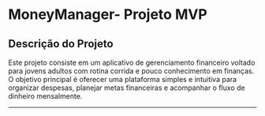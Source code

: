 # **MoneyManager- Projeto MVP**

## **Descrição do Projeto**
Este projeto consiste em um aplicativo de gerenciamento financeiro voltado para jovens adultos com rotina corrida e pouco conhecimento em finanças. O objetivo principal é oferecer uma plataforma simples e intuitiva para organizar despesas, planejar metas financeiras e acompanhar o fluxo de dinheiro mensalmente.

---
